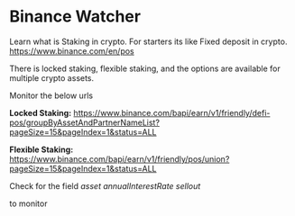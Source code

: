 # Binance Watcher

Learn what is Staking in crypto. For starters its like Fixed deposit in crypto.
https://www.binance.com/en/pos

There is locked staking, flexible staking, and the options are available for multiple crypto assets.

Monitor the below urls

**Locked Staking:**
https://www.binance.com/bapi/earn/v1/friendly/defi-pos/groupByAssetAndPartnerNameList?pageSize=15&pageIndex=1&status=ALL

**Flexible Staking:**
https://www.binance.com/bapi/earn/v1/friendly/pos/union?pageSize=15&pageIndex=1&status=ALL

Check for the field
_asset
annualInterestRate
sellout_

to monitor
